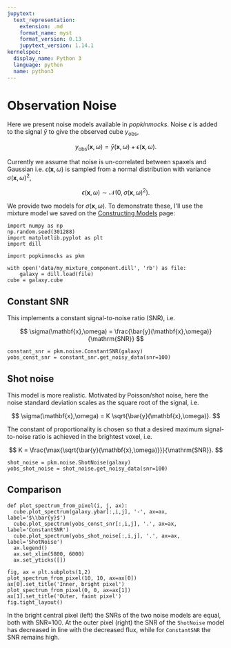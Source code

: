 ```yaml
---
jupytext:
  text_representation:
    extension: .md
    format_name: myst
    format_version: 0.13
    jupytext_version: 1.14.1
kernelspec:
  display_name: Python 3
  language: python
  name: python3
---
```


# Observation Noise

Here we present noise models available in _popkinmocks_. Noise $\epsilon$ is added to the signal $\bar{y}$ to give the observed cube $y_\mathrm{obs}$,

$$
y_\mathrm{obs}(\mathbf{x},\omega) = 
  \bar{y}(\mathbf{x},\omega) + \epsilon(\mathbf{x},\omega).
$$

Currently we assume that noise is un-correlated between spaxels and Gaussian i.e. $\epsilon(\mathbf{x},\omega)$ is sampled from a normal distribution with variance $\sigma(\mathbf{x},\omega)^2$,

$$
\epsilon(\mathbf{x},\omega) \sim \mathcal{N}(0, \sigma(\mathbf{x},\omega)^2).
$$

We provide two models for $\sigma(\mathbf{x},\omega)$. To demonstrate these, I'll use the mixture model we saved on the [Constructing Models](constructing_models.md) page:

```{code-cell}
import numpy as np
np.random.seed(301288)
import matplotlib.pyplot as plt
import dill

import popkinmocks as pkm

with open('data/my_mixture_component.dill', 'rb') as file:
    galaxy = dill.load(file)
cube = galaxy.cube
```

## Constant SNR

This implements a constant signal-to-noise ratio (SNR), i.e.

$$
\sigma(\mathbf{x},\omega) = \frac{\bar{y}(\mathbf{x},\omega)}{\mathrm{SNR}}
$$

```{code-cell}
constant_snr = pkm.noise.ConstantSNR(galaxy)
yobs_const_snr = constant_snr.get_noisy_data(snr=100)
```

## Shot noise

This model is more realistic. Motivated by Poisson/shot noise, here the noise standard deviation scales as the square root of the signal, i.e.

$$
\sigma(\mathbf{x},\omega) = K \sqrt{\bar{y}(\mathbf{x},\omega)}.
$$

The constant of proportionality is chosen so that a desired maximum signal-to-noise ratio is achieved in the brightest voxel, i.e.

$$
K = \frac{\max{\sqrt{\bar{y}(\mathbf{x},\omega)}}}{\mathrm{SNR}}.
$$

```{code-cell}
shot_noise = pkm.noise.ShotNoise(galaxy)
yobs_shot_noise = shot_noise.get_noisy_data(snr=100)
```

## Comparison

```{code-cell}
def plot_spectrum_from_pixel(i, j, ax):
  cube.plot_spectrum(galaxy.ybar[:,i,j], '-', ax=ax, label='$\\bar{y}$')
  cube.plot_spectrum(yobs_const_snr[:,i,j], '.', ax=ax, label='ConstantSNR')
  cube.plot_spectrum(yobs_shot_noise[:,i,j], '.', ax=ax, label='ShotNoise')
  ax.legend()
  ax.set_xlim(5800, 6000)
  ax.set_yticks([])

fig, ax = plt.subplots(1,2)
plot_spectrum_from_pixel(10, 10, ax=ax[0])
ax[0].set_title('Inner, bright pixel')
plot_spectrum_from_pixel(0, 0, ax=ax[1])
ax[1].set_title('Outer, faint pixel')
fig.tight_layout()
```

In the bright central pixel (left) the SNRs of the two noise models are equal, both with SNR=100. At the outer pixel (right) the SNR of the `ShotNoise` model has decreased in line with the decreased flux, while for `ConstantSNR` the SNR remains high.